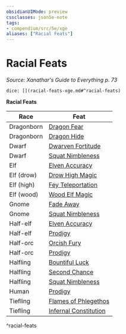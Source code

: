```yaml
---
obsidianUIMode: preview
cssclasses: json5e-note
tags:
- compendium/src/5e/xge
aliases: ["Racial Feats"]
---
```

# Racial Feats
*Source: Xanathar's Guide to Everything p. 73* 

`dice: [](racial-feats-xge.md#^racial-feats)`

**Racial Feats**

| Race | Feat |
|------|------|
| Dragonborn | [Dragon Fear](compendium/feats/dragon-fear-xge.md) |
| Dragonborn | [Dragon Hide](compendium/feats/dragon-hide-xge.md) |
| Dwarf | [Dwarven Fortitude](compendium/feats/dwarven-fortitude-xge.md) |
| Dwarf | [Squat Nimbleness](compendium/feats/squat-nimbleness-xge.md) |
| Elf | [Elven Accuracy](compendium/feats/elven-accuracy-xge.md) |
| Elf (drow) | [Drow High Magic](compendium/feats/drow-high-magic-xge.md) |
| Elf (high) | [Fey Teleportation](compendium/feats/fey-teleportation-xge.md) |
| Elf (wood) | [Wood Elf Magic](compendium/feats/wood-elf-magic-xge.md) |
| Gnome | [Fade Away](compendium/feats/fade-away-xge.md) |
| Gnome | [Squat Nimbleness](compendium/feats/squat-nimbleness-xge.md) |
| Half-elf | [Elven Accuracy](compendium/feats/elven-accuracy-xge.md) |
| Half-elf | [Prodigy](compendium/feats/prodigy-xge.md) |
| Half-orc | [Orcish Fury](compendium/feats/orcish-fury-xge.md) |
| Half-orc | [Prodigy](compendium/feats/prodigy-xge.md) |
| Halfling | [Bountiful Luck](compendium/feats/bountiful-luck-xge.md) |
| Halfling | [Second Chance](compendium/feats/second-chance-xge.md) |
| Halfling | [Squat Nimbleness](compendium/feats/squat-nimbleness-xge.md) |
| Human | [Prodigy](compendium/feats/prodigy-xge.md) |
| Tiefling | [Flames of Phlegethos](compendium/feats/flames-of-phlegethos-xge.md) |
| Tiefling | [Infernal Constitution](compendium/feats/infernal-constitution-xge.md) |
^racial-feats